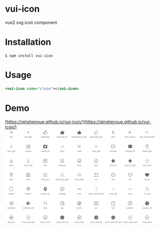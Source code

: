 # vui-icon
vue2 svg icon component

# Installation
```
$ npm install vui-icon
```
# Usage
``` xml
<vui-icon name="close"></vui-icon>
```
# Demo
[https://qinshenxue.github.io/vui-icon/](https://qinshenxue.github.io/vui-icon/)
![](demo.png)